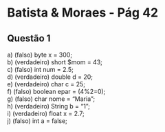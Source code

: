 # Batista & Moraes - Pág 42

## Questão 1
a) (falso) byte x = 300;<br/>
b) (verdadeiro) short $mom = 43;<br/>
c) (falso) int num = 2.5;<br/>
d) (verdadeiro) double d = 20;<br/>
e) (verdadeiro) char c = 25;<br/>
f) (falso) boolean epar = (4%2=0);<br/>
g) (falso) char nome = “Maria”;<br/>
h) (verdadeiro) String b = “1”;<br/>
i) (verdadeiro) float x = 2.7;<br/>
j) (falso) int a = false;<br/>
